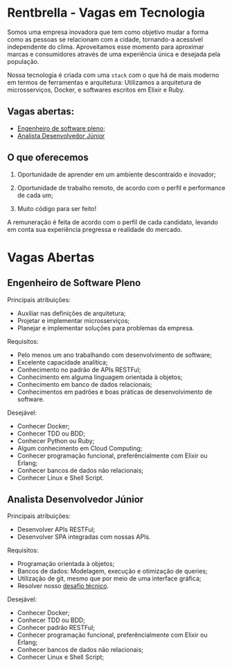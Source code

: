
# Rentbrella - Vagas em Tecnologia

Somos uma empresa inovadora que tem como objetivo mudar a forma como as pessoas se relacionam com a cidade, tornando-a acessível independente do clima. Aproveitamos esse momento para aproximar marcas e consumidores através de uma experiência única e desejada pela população.  

Nossa tecnologia é criada com uma `stack` com o que há de mais moderno em termos de ferramentas e arquitetura: Utilizamos a arquitetura de microsserviços, Docker, e softwares escritos em Elixir e Ruby.

## Vagas abertas:

* [Engenheiro de software pleno](#engenheiro-de-software-pleno);
* [Analista Desenvolvedor Júnior](#analista-desenvolvedor-j%C3%BAnior)

## O que oferecemos

1. Oportunidade de aprender em um ambiente descontraído e inovador;

2. Oportunidade de trabalho remoto, de acordo com o perfil e performance de cada um;

3. Muito código para ser feito!

A remuneração é feita de acordo com o perfil de cada candidato, levando em conta sua experiência pregressa e realidade do mercado.

# Vagas Abertas  

## Engenheiro de Software Pleno

Principais atribuições:

* Auxiliar nas definições de arquitetura;
* Projetar e implementar microsserviços;
* Planejar e implementar soluções para problemas da empresa.

Requisitos:

* Pelo menos um ano trabalhando com desenvolvimento de software;
* Excelente capacidade analítica;
* Conhecimento no padrão de APIs RESTFul;
* Conhecimento em alguma linguagem orientada à objetos;
* Conhecimento em banco de dados relacionais;
* Conhecimentos em padrões e boas práticas de desenvolvimento de software.

Desejável:

* Conhecer Docker;
* Conhecer TDD ou BDD;
* Conhecer Python ou Ruby;
* Algum conhecimento em Cloud Computing;
* Conhecer programação funcional, preferêncialmente com Elixir ou Erlang;
* Conhecer bancos de dados não relacionais;
* Conhecer Linux e Shell Script.

## Analista Desenvolvedor Júnior

Principais atribuições:

* Desenvolver APIs RESTFul;
* Desenvolver SPA integradas com nossas APIs.

Requisitos:

* Programação orientada à objetos;
* Bancos de dados: Modelagem, execução e otimização de queries;
* Utilização de git, mesmo que por meio de uma interface gráfica;
* Resolver nosso [desafio técnico](/challenges/backend-junior.md).

Desejável:

* Conhecer Docker;
* Conhecer TDD ou BDD;
* Conhecer padrão RESTFul;
* Conhecer programação funcional, preferêncialmente com Elixir ou Erlang;
* Conhecer bancos de dados não relacionais;
* Conhecer Linux e Shell Script;
